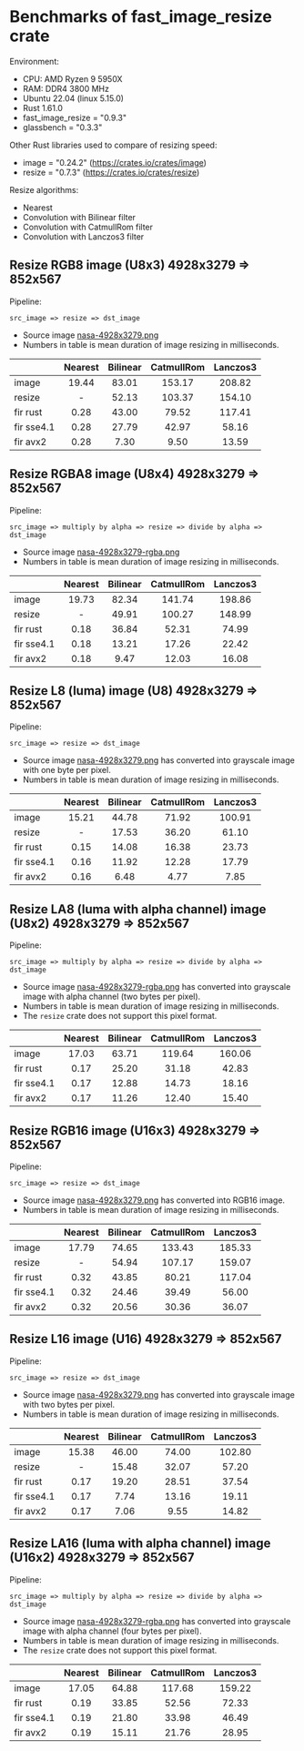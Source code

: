 # Benchmarks of fast_image_resize crate

Environment:

- CPU: AMD Ryzen 9 5950X
- RAM: DDR4 3800 MHz
- Ubuntu 22.04 (linux 5.15.0)
- Rust 1.61.0
- fast_image_resize = "0.9.3"
- glassbench = "0.3.3"

Other Rust libraries used to compare of resizing speed:

- image = "0.24.2" (<https://crates.io/crates/image>)
- resize = "0.7.3" (<https://crates.io/crates/resize>)

Resize algorithms:

- Nearest
- Convolution with Bilinear filter
- Convolution with CatmullRom filter
- Convolution with Lanczos3 filter

## Resize RGB8 image (U8x3) 4928x3279 => 852x567

Pipeline:

`src_image => resize => dst_image`

- Source image [nasa-4928x3279.png](https://github.com/Cykooz/fast_image_resize/blob/main/data/nasa-4928x3279.png)
- Numbers in table is mean duration of image resizing in milliseconds.

|            | Nearest | Bilinear | CatmullRom | Lanczos3 |
|------------|:-------:|:--------:|:----------:|:--------:|
| image      |  19.44  |  83.01   |   153.17   |  208.82  |
| resize     |    -    |  52.13   |   103.37   |  154.10  |
| fir rust   |  0.28   |  43.00   |   79.52    |  117.41  |
| fir sse4.1 |  0.28   |  27.79   |   42.97    |  58.16   |
| fir avx2   |  0.28   |   7.30   |    9.50    |  13.59   |

## Resize RGBA8 image (U8x4) 4928x3279 => 852x567

Pipeline:

`src_image => multiply by alpha => resize => divide by alpha => dst_image`

- Source image
  [nasa-4928x3279-rgba.png](https://github.com/Cykooz/fast_image_resize/blob/main/data/nasa-4928x3279-rgba.png)
- Numbers in table is mean duration of image resizing in milliseconds.

|            | Nearest | Bilinear | CatmullRom | Lanczos3 |
|------------|:-------:|:--------:|:----------:|:--------:|
| image      |  19.73  |  82.34   |   141.74   |  198.86  |
| resize     |    -    |  49.91   |   100.27   |  148.99  |
| fir rust   |  0.18   |  36.84   |   52.31    |  74.99   |
| fir sse4.1 |  0.18   |  13.21   |   17.26    |  22.42   |
| fir avx2   |  0.18   |   9.47   |   12.03    |  16.08   |

## Resize L8 (luma) image (U8) 4928x3279 => 852x567

Pipeline:

`src_image => resize => dst_image`

- Source image [nasa-4928x3279.png](https://github.com/Cykooz/fast_image_resize/blob/main/data/nasa-4928x3279.png)
  has converted into grayscale image with one byte per pixel.
- Numbers in table is mean duration of image resizing in milliseconds.

|            | Nearest | Bilinear | CatmullRom | Lanczos3 |
|------------|:-------:|:--------:|:----------:|:--------:|
| image      |  15.21  |  44.78   |   71.92    |  100.91  |
| resize     |    -    |  17.53   |   36.20    |  61.10   |
| fir rust   |  0.15   |  14.08   |   16.38    |  23.73   |
| fir sse4.1 |  0.16   |  11.92   |   12.28    |  17.79   |
| fir avx2   |  0.16   |   6.48   |    4.77    |   7.85   |

## Resize LA8 (luma with alpha channel) image (U8x2) 4928x3279 => 852x567

Pipeline:

`src_image => multiply by alpha => resize => divide by alpha => dst_image`

- Source image
  [nasa-4928x3279-rgba.png](https://github.com/Cykooz/fast_image_resize/blob/main/data/nasa-4928x3279-rgba.png)
  has converted into grayscale image with alpha channel (two bytes per pixel).
- Numbers in table is mean duration of image resizing in milliseconds.
- The `resize` crate does not support this pixel format.

|            | Nearest | Bilinear | CatmullRom | Lanczos3 |
|------------|:-------:|:--------:|:----------:|:--------:|
| image      |  17.03  |  63.71   |   119.64   |  160.06  |
| fir rust   |  0.17   |  25.20   |   31.18    |  42.83   |
| fir sse4.1 |  0.17   |  12.88   |   14.73    |  18.16   |
| fir avx2   |  0.17   |  11.26   |   12.40    |  15.40   |

## Resize RGB16 image (U16x3) 4928x3279 => 852x567

Pipeline:

`src_image => resize => dst_image`

- Source image [nasa-4928x3279.png](https://github.com/Cykooz/fast_image_resize/blob/main/data/nasa-4928x3279.png)
  has converted into RGB16 image.
- Numbers in table is mean duration of image resizing in milliseconds.

|            | Nearest | Bilinear | CatmullRom | Lanczos3 |
|------------|:-------:|:--------:|:----------:|:--------:|
| image      |  17.79  |  74.65   |   133.43   |  185.33  |
| resize     |    -    |  54.94   |   107.17   |  159.07  |
| fir rust   |  0.32   |  43.85   |   80.21    |  117.04  |
| fir sse4.1 |  0.32   |  24.46   |   39.49    |  56.00   |
| fir avx2   |  0.32   |  20.56   |   30.36    |  36.07   |

## Resize L16 image (U16) 4928x3279 => 852x567

Pipeline:

`src_image => resize => dst_image`

- Source image [nasa-4928x3279.png](https://github.com/Cykooz/fast_image_resize/blob/main/data/nasa-4928x3279.png)
  has converted into grayscale image with two bytes per pixel.
- Numbers in table is mean duration of image resizing in milliseconds.

|            | Nearest | Bilinear | CatmullRom | Lanczos3 |
|------------|:-------:|:--------:|:----------:|:--------:|
| image      |  15.38  |  46.00   |   74.00    |  102.80  |
| resize     |    -    |  15.48   |   32.07    |  57.20   |
| fir rust   |  0.17   |  19.20   |   28.51    |  37.54   |
| fir sse4.1 |  0.17   |   7.74   |   13.16    |  19.11   |
| fir avx2   |  0.17   |   7.06   |    9.55    |  14.82   |

## Resize LA16 (luma with alpha channel) image (U16x2) 4928x3279 => 852x567

Pipeline:

`src_image => multiply by alpha => resize => divide by alpha => dst_image`

- Source image
  [nasa-4928x3279-rgba.png](https://github.com/Cykooz/fast_image_resize/blob/main/data/nasa-4928x3279-rgba.png)
  has converted into grayscale image with alpha channel (four bytes per pixel).
- Numbers in table is mean duration of image resizing in milliseconds.
- The `resize` crate does not support this pixel format.

|            | Nearest | Bilinear | CatmullRom | Lanczos3 |
|------------|:-------:|:--------:|:----------:|:--------:|
| image      |  17.05  |  64.88   |   117.68   |  159.22  |
| fir rust   |  0.19   |  33.85   |   52.56    |  72.33   |
| fir sse4.1 |  0.19   |  21.80   |   33.98    |  46.49   |
| fir avx2   |  0.19   |  15.11   |   21.76    |  28.95   |
